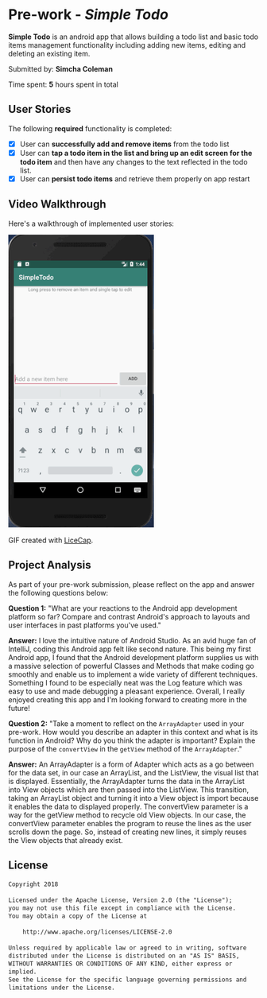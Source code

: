 # Pre-work - *Simple Todo*

**Simple Todo** is an android app that allows building a todo list and basic todo items management functionality including adding new items, editing and deleting an existing item.

Submitted by: **Simcha Coleman**

Time spent: **5** hours spent in total

## User Stories

The following **required** functionality is completed:

* [x] User can **successfully add and remove items** from the todo list
* [x] User can **tap a todo item in the list and bring up an edit screen for the todo item** and then have any changes to the text reflected in the todo list.
* [x] User can **persist todo items** and retrieve them properly on app restart

## Video Walkthrough

Here's a walkthrough of implemented user stories:

<img src='walkthrough1.gif' title='Video Walkthrough' width='' alt='Video Walkthrough' />

GIF created with [LiceCap](http://www.cockos.com/licecap/).

## Project Analysis

As part of your pre-work submission, please reflect on the app and answer the following questions below:

**Question 1:** "What are your reactions to the Android app development platform so far? Compare and contrast Android's approach to layouts and user interfaces in past platforms you've used."

**Answer:** I love the intuitive nature of Android Studio. As an avid huge fan of IntelliJ, coding this Android app felt like second nature. This being my first Android app, I found that the Android development platform supplies us with a massive selection of powerful Classes and Methods that make coding go smoothly and enable us to implement a wide variety of different techniques. Something I found to be especially neat was the Log feature which was easy to use and made debugging a pleasant experience. Overall, I really enjoyed creating this app and I'm looking forward to creating more in the future!

**Question 2:** "Take a moment to reflect on the `ArrayAdapter` used in your pre-work. How would you describe an adapter in this context and what is its function in Android? Why do you think the adapter is important? Explain the purpose of the `convertView` in the `getView` method of the `ArrayAdapter`."

**Answer:** An ArrayAdapter is a form of Adapter which acts as a go between for the data set, in our case an ArrayList, and the ListView, the visual list that is displayed. Essentially, the ArrayAdapter turns the data in the ArrayList into View objects which are then passed into the ListView. This transition, taking an ArrayList object and turning it into a View object is import because it enables the data to displayed properly. The convertView parameter is a way for the getView method to recycle old View objects. In our case, the convertView parameter enables the program to reuse the lines as the user scrolls down the page. So, instead of creating new lines, it simply reuses the View objects that already exist.

## License

    Copyright 2018

    Licensed under the Apache License, Version 2.0 (the "License");
    you may not use this file except in compliance with the License.
    You may obtain a copy of the License at

        http://www.apache.org/licenses/LICENSE-2.0

    Unless required by applicable law or agreed to in writing, software
    distributed under the License is distributed on an "AS IS" BASIS,
    WITHOUT WARRANTIES OR CONDITIONS OF ANY KIND, either express or implied.
    See the License for the specific language governing permissions and
    limitations under the License.

